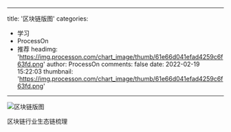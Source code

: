 
---
title: '区块链版图'
categories: 
 - 学习
 - ProcessOn
 - 推荐
headimg: 'https://img.processon.com/chart_image/thumb/61e66d041efad4259c6f63fd.png'
author: ProcessOn
comments: false
date: 2022-02-19 15:22:03
thumbnail: 'https://img.processon.com/chart_image/thumb/61e66d041efad4259c6f63fd.png'
---

<div>   
<img class="thumb" alt="区块链版图" src="https://img.processon.com/chart_image/thumb/61e66d041efad4259c6f63fd.png" referrerpolicy="no-referrer">
<p>区块链行业生态链梳理</p>  
</div>
            